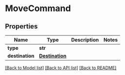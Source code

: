 # MoveCommand

## Properties
Name | Type | Description | Notes
------------ | ------------- | ------------- | -------------
**type** | **str** |  | 
**destination** | [**Destination**](Destination.md) |  | 

[[Back to Model list]](../README.md#documentation-for-models) [[Back to API list]](../README.md#documentation-for-api-endpoints) [[Back to README]](../README.md)

